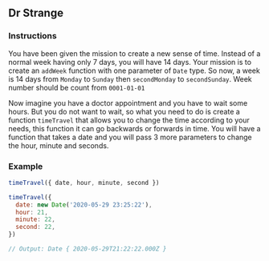## Dr Strange

### Instructions

You have been given the mission to create a new sense of time.
Instead of a normal week having only 7 days, you will have 14 days.
Your mission is to create an `addWeek` function with one parameter of `Date` type.
So now, a week is 14 days from `Monday` to `Sunday` then `secondMonday` to `secondSunday`.
Week number should be count from `0001-01-01`

Now imagine you have a doctor appointment and you have to wait some hours.
But you do not want to wait, so what you need to do is create a
function `timeTravel` that allows you to change the time according to your needs, this function
it can go backwards or forwards in time.
You will have a function that takes a date and you will pass 3 more parameters to change
the hour, minute and seconds.

### Example

```js
timeTravel({ date, hour, minute, second })

timeTravel({
  date: new Date('2020-05-29 23:25:22'),
  hour: 21,
  minute: 22,
  second: 22,
})

// Output: Date { 2020-05-29T21:22:22.000Z }
```
